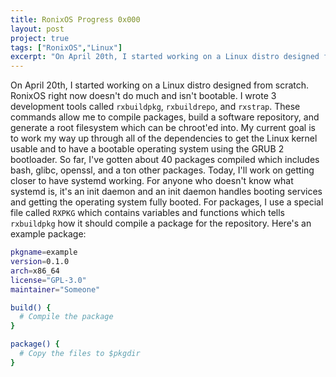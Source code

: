 ```yaml
---
title: RonixOS Progress 0x000
layout: post
project: true
tags: ["RonixOS","Linux"]
excerpt: "On April 20th, I started working on a Linux distro designed from scratch. RonixOS right now doesn’t do much and isn’t bootable. I wrote 3 development tools called `rxbuildpkg`, `rxbuildrepo`, and `rxstrap`."
---
```


On April 20th, I started working on a Linux distro designed from scratch. RonixOS right now doesn't do much and isn't bootable. I wrote 3 development tools called `rxbuildpkg`, `rxbuildrepo`, and `rxstrap`. These commands allow me to compile packages, build a software repository, and generate a root filesystem which can be chroot'ed into. My current goal is to work my way up through all of the dependencies to get the Linux kernel usable and to have a bootable operating system using the GRUB 2 bootloader. So far, I've gotten about 40 packages compiled which includes bash, glibc, openssl, and a ton other packages. Today, I'll work on getting closer to have systemd working. For anyone who doesn't know what systemd is, it's an init daemon and an init daemon handles booting services and getting the operating system fully booted. For packages, I use a special file called `RXPKG` which contains variables and functions which tells `rxbuildpkg` how it should compile a package for the repository. Here's an example package:

```sh
pkgname=example
version=0.1.0
arch=x86_64
license="GPL-3.0"
maintainer="Someone"

build() {
  # Compile the package
}

package() {
  # Copy the files to $pkgdir
}
```
